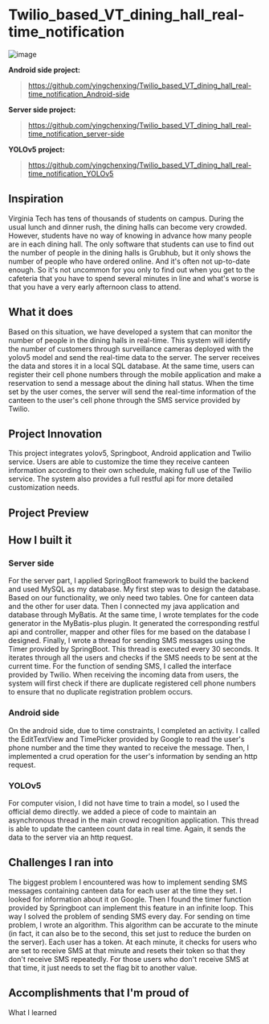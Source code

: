 # Twilio_based_VT_dining_hall_real-time_notification
![image](https://user-images.githubusercontent.com/71536778/201508084-c06634d9-6072-4bed-890f-1f28fcf686d8.png)

**Android side project:** 
> https://github.com/yingchenxing/Twilio_based_VT_dining_hall_real-time_notification_Android-side

**Server side project:**
> https://github.com/yingchenxing/Twilio_based_VT_dining_hall_real-time_notification_server-side

**YOLOv5 project:**
> https://github.com/yingchenxing/Twilio_based_VT_dining_hall_real-time_notification_YOLOv5

## Inspiration
Virginia Tech has tens of thousands of students on campus. During the usual lunch and dinner rush, the dining halls can become very crowded. However, students have no way of knowing in advance how many people are in each dining hall. The only software that students can use to find out the number of people in the dining halls is Grubhub, but it only shows the number of people who have ordered online. And it's often not up-to-date enough. So it's not uncommon for you only to find out when you get to the cafeteria that you have to spend several minutes in line and what's worse is that you have a very early afternoon class to attend.

## What it does
Based on this situation, we have developed a system that can monitor the number of people in the dining halls in real-time. This system will identify the number of customers through surveillance cameras deployed with the yolov5 model and send the real-time data to the server. The server receives the data and stores it in a local SQL database. At the same time, users can register their cell phone numbers through the mobile application and make a reservation to send a message about the dining hall status. When the time set by the user comes, the server will send the real-time information of the canteen to the user's cell phone through the SMS service provided by Twilio.


## Project Innovation
This project integrates yolov5, Springboot, Android application and Twilio service. Users are able to customize the time they receive canteen information according to their own schedule, making full use of the Twilio service. The system also provides a full restful api for more detailed customization needs.

## Project Preview


## How I built it
### Server side
For the server part, I applied SpringBoot framework to build the backend and used MySQL as my database. My first step was to design the database. Based on our functionality, we only need two tables. One for canteen data and the other for user data. Then I connected my java application and database through MyBatis. At the same time, I wrote templates for the code generator in the MyBatis-plus plugin. It generated the corresponding restful api and controller, mapper and other files for me based on the database I designed. Finally, I wrote a thread for sending SMS messages using the Timer provided by SpringBoot. This thread is executed every 30 seconds. It iterates through all the users and checks if the SMS needs to be sent at the current time. For the function of sending SMS, I called the interface provided by Twilio. When receiving the incoming data from users, the system will first check if there are duplicate registered cell phone numbers to ensure that no duplicate registration problem occurs.

### Android side
On the android side, due to time constraints, I completed an activity. I called the EditTextView and TimePicker provided by Google to read the user's phone number and the time they wanted to receive the message. Then, I implemented a crud operation for the user's information by sending an http request.

### YOLOv5
For computer vision, I did not have time to train a model, so I used the official demo directly. we added a piece of code to maintain an asynchronous thread in the main crowd recognition application. This thread is able to update the canteen count data in real time. Again, it sends the data to the server via an http request.


## Challenges I ran into
The biggest problem I encountered was how to implement sending SMS messages containing canteen data for each user at the time they set. I looked for information about it on Google. Then I found the timer function provided by Springboot can implement this feature in an infinite loop. This way I solved the problem of sending SMS every day. For sending on time problem, I wrote an algorithm. This algorithm can be accurate to the minute (in fact, it can also be to the second, this set just to reduce the burden on the server). Each user has a token. At each minute, it checks for users who are set to receive SMS at that minute and resets their token so that they don't receive SMS repeatedly. For those users who don't receive SMS at that time, it just needs to set the flag bit to another value.

## Accomplishments that I'm proud of

What I learned
